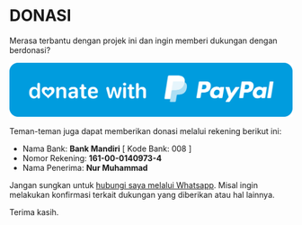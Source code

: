 # DONASI

Merasa terbantu dengan projek ini dan ingin memberi dukungan dengan berdonasi?

[![Donasi dengan PayPal](paypal.svg)](https://www.paypal.me/nrmuhammad)

Teman-teman juga dapat memberikan donasi melalui rekening berikut ini:
- Nama Bank: **Bank Mandiri** [ Kode Bank: 008 ]
- Nomor Rekening: **161-00-0140973-4**
- Nama Penerima: **Nur Muhammad**

Jangan sungkan untuk [hubungi saya melalui Whatsapp](https://wa.me/6287864423038). Misal ingin melakukan konfirmasi terkait dukungan yang diberikan atau hal lainnya.

Terima kasih.
